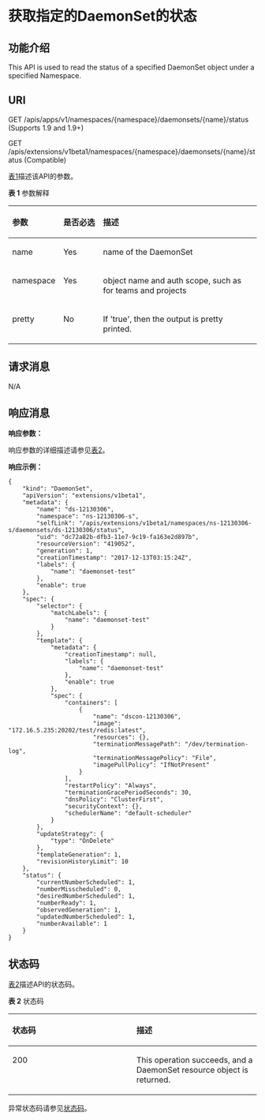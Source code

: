 # 获取指定的DaemonSet的状态<a name="cce_02_0137"></a>

## 功能介绍<a name="section8900016"></a>

This API is used to read the status of a specified DaemonSet object under a specified Namespace.

## URI<a name="section12991283"></a>

GET /apis/apps/v1/namespaces/\{namespace\}/daemonsets/\{name\}/status \(Supports 1.9 and 1.9+\)

GET /apis/extensions/v1beta1/namespaces/\{namespace\}/daemonsets/\{name\}/status \(Compatible\)

[表1](#d0e32595)描述该API的参数。

**表 1**  参数解释

<a name="d0e32595"></a>
<table><thead align="left"><tr id="row42328115"><th class="cellrowborder" valign="top" width="18.36816318368163%" id="mcps1.2.4.1.1"><p id="p65652297517"><a name="p65652297517"></a><a name="p65652297517"></a>参数</p>
</th>
<th class="cellrowborder" valign="top" width="16.328367163283673%" id="mcps1.2.4.1.2"><p id="p165661629135114"><a name="p165661629135114"></a><a name="p165661629135114"></a>是否必选</p>
</th>
<th class="cellrowborder" valign="top" width="65.3034696530347%" id="mcps1.2.4.1.3"><p id="p14567629115114"><a name="p14567629115114"></a><a name="p14567629115114"></a>描述</p>
</th>
</tr>
</thead>
<tbody><tr id="row7083912"><td class="cellrowborder" valign="top" width="18.36816318368163%" headers="mcps1.2.4.1.1 "><p id="p36926006"><a name="p36926006"></a><a name="p36926006"></a>name</p>
</td>
<td class="cellrowborder" valign="top" width="16.328367163283673%" headers="mcps1.2.4.1.2 "><p id="p38216549"><a name="p38216549"></a><a name="p38216549"></a>Yes</p>
</td>
<td class="cellrowborder" valign="top" width="65.3034696530347%" headers="mcps1.2.4.1.3 "><p id="p8532797"><a name="p8532797"></a><a name="p8532797"></a>name of the DaemonSet</p>
</td>
</tr>
<tr id="row9686311"><td class="cellrowborder" valign="top" width="18.36816318368163%" headers="mcps1.2.4.1.1 "><p id="p46393742"><a name="p46393742"></a><a name="p46393742"></a>namespace</p>
</td>
<td class="cellrowborder" valign="top" width="16.328367163283673%" headers="mcps1.2.4.1.2 "><p id="p66905650"><a name="p66905650"></a><a name="p66905650"></a>Yes</p>
</td>
<td class="cellrowborder" valign="top" width="65.3034696530347%" headers="mcps1.2.4.1.3 "><p id="p50648570"><a name="p50648570"></a><a name="p50648570"></a>object name and auth scope, such as for teams and projects</p>
</td>
</tr>
<tr id="row53183951"><td class="cellrowborder" valign="top" width="18.36816318368163%" headers="mcps1.2.4.1.1 "><p id="p12932809"><a name="p12932809"></a><a name="p12932809"></a>pretty</p>
</td>
<td class="cellrowborder" valign="top" width="16.328367163283673%" headers="mcps1.2.4.1.2 "><p id="p40924636"><a name="p40924636"></a><a name="p40924636"></a>No</p>
</td>
<td class="cellrowborder" valign="top" width="65.3034696530347%" headers="mcps1.2.4.1.3 "><p id="p26561199"><a name="p26561199"></a><a name="p26561199"></a>If 'true', then the output is pretty printed.</p>
</td>
</tr>
</tbody>
</table>

## 请求消息<a name="section49812686"></a>

N/A

## 响应消息<a name="section45660994"></a>

**响应参数：**

响应参数的详细描述请参见[表2](创建DaemonSet.md#d0e31376)。

**响应示例：**

```
{
    "kind": "DaemonSet",
    "apiVersion": "extensions/v1beta1",
    "metadata": {
        "name": "ds-12130306",
        "namespace": "ns-12130306-s",
        "selfLink": "/apis/extensions/v1beta1/namespaces/ns-12130306-s/daemonsets/ds-12130306/status",
        "uid": "dc72a82b-dfb3-11e7-9c19-fa163e2d897b",
        "resourceVersion": "419052",
        "generation": 1,
        "creationTimestamp": "2017-12-13T03:15:24Z",
        "labels": {
            "name": "daemonset-test"
        },
        "enable": true
    },
    "spec": {
        "selector": {
            "matchLabels": {
                "name": "daemonset-test"
            }
        },
        "template": {
            "metadata": {
                "creationTimestamp": null,
                "labels": {
                    "name": "daemonset-test"
                },
                "enable": true
            },
            "spec": {
                "containers": [
                    {
                        "name": "dscon-12130306",
                        "image": "172.16.5.235:20202/test/redis:latest",
                        "resources": {},
                        "terminationMessagePath": "/dev/termination-log",
                        "terminationMessagePolicy": "File",
                        "imagePullPolicy": "IfNotPresent"
                    }
                ],
                "restartPolicy": "Always",
                "terminationGracePeriodSeconds": 30,
                "dnsPolicy": "ClusterFirst",
                "securityContext": {},
                "schedulerName": "default-scheduler"
            }
        },
        "updateStrategy": {
            "type": "OnDelete"
        },
        "templateGeneration": 1,
        "revisionHistoryLimit": 10
    },
    "status": {
        "currentNumberScheduled": 1,
        "numberMisscheduled": 0,
        "desiredNumberScheduled": 1,
        "numberReady": 1,
        "observedGeneration": 1,
        "updatedNumberScheduled": 1,
        "numberAvailable": 1
    }
}
```

## 状态码<a name="section8295769"></a>

[表2](#d0e32673)描述API的状态码。

**表 2**  状态码

<a name="d0e32673"></a>
<table><thead align="left"><tr id="row56897427"><th class="cellrowborder" valign="top" width="50%" id="mcps1.2.3.1.1"><p id="p45288850"><a name="p45288850"></a><a name="p45288850"></a>状态码</p>
</th>
<th class="cellrowborder" valign="top" width="50%" id="mcps1.2.3.1.2"><p id="p44518222"><a name="p44518222"></a><a name="p44518222"></a>描述</p>
</th>
</tr>
</thead>
<tbody><tr id="row49206190"><td class="cellrowborder" valign="top" width="50%" headers="mcps1.2.3.1.1 "><p id="p26278426"><a name="p26278426"></a><a name="p26278426"></a>200</p>
</td>
<td class="cellrowborder" valign="top" width="50%" headers="mcps1.2.3.1.2 "><p id="p48177787"><a name="p48177787"></a><a name="p48177787"></a>This operation succeeds, and a DaemonSet resource object is returned.</p>
</td>
</tr>
</tbody>
</table>

异常状态码请参见[状态码](状态码.md)。

